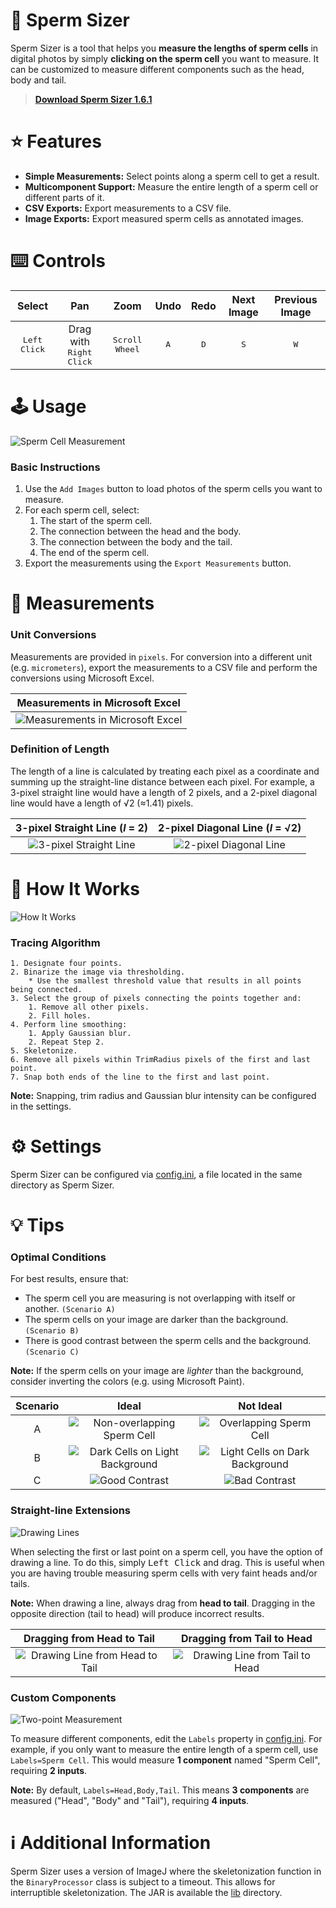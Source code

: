 # :straight_ruler: Sperm Sizer
Sperm Sizer is a tool that helps you **measure the lengths of sperm cells** in digital photos by simply **clicking on the sperm cell** you want to measure. It can be customized to measure different components such as the head, body and tail.

> [**Download Sperm Sizer 1.6.1**](https://github.com/wyrli/sperm-sizer/releases/tag/1.6.1)

# :star: Features
* **Simple Measurements:** Select points along a sperm cell to get a result.
* **Multicomponent Support:** Measure the entire length of a sperm cell or different parts of it.
* **CSV Exports:** Export measurements to a CSV file.
* **Image Exports:** Export measured sperm cells as annotated images.

# :keyboard: Controls
| Select | Pan | Zoom | Undo | Redo | Next Image | Previous Image |
| :--: | :--: | :--: | :--: | :--: | :--: | :--: |
| <kbd>Left Click</kbd> | Drag with <kbd>Right Click</kdb> | <kbd>Scroll Wheel</kdb> | <kbd>A</kdb> | <kbd>D</kdb> | <kbd>S</kdb> | <kbd>W</kdb> |

# :joystick: Usage
![Sperm Cell Measurement](https://i.imgur.com/QFV2mVL.gif)

### Basic Instructions
1. Use the `Add Images` button to load photos of the sperm cells you want to measure.
2. For each sperm cell, select:
    1. The start of the sperm cell.
    2. The connection between the head and the body.
    3. The connection between the body and the tail.
    4. The end of the sperm cell.
3. Export the measurements using the `Export Measurements` button.

# :microscope: Measurements
### Unit Conversions
Measurements are provided in `pixels`. For conversion into a different unit (e.g. `micrometers`), export the measurements to a CSV file and perform the conversions using Microsoft Excel.

| Measurements in Microsoft Excel |
| :--: |
| ![Measurements in Microsoft Excel](https://i.imgur.com/4TMBZbg.png) |

### Definition of Length
The length of a line is calculated by treating each pixel as a coordinate and summing up the straight-line distance between each pixel. For example, a 3-pixel straight line would have a length of 2 pixels, and a 2-pixel diagonal line would have a length of √2 (≈1.41) pixels.

| 3-pixel Straight Line (_l_ = 2)  | 2-pixel Diagonal Line (_l_ = √2) |
| :--: | :--: |
| ![3-pixel Straight Line](https://i.imgur.com/EmTdcVn.png) | ![2-pixel Diagonal Line](https://i.imgur.com/vqlfpL5.png) |

# :blue_book: How It Works
![How It Works](https://i.imgur.com/5GR4pPk.gif)

### Tracing Algorithm
```
1. Designate four points.
2. Binarize the image via thresholding.
    * Use the smallest threshold value that results in all points being connected.
3. Select the group of pixels connecting the points together and:
    1. Remove all other pixels.
    2. Fill holes.
4. Perform line smoothing:
    1. Apply Gaussian blur.
    2. Repeat Step 2.
5. Skeletonize.
6. Remove all pixels within TrimRadius pixels of the first and last point.
7. Snap both ends of the line to the first and last point.
```

**Note:** Snapping, trim radius and Gaussian blur intensity can be configured in the settings.

# :gear: Settings
Sperm Sizer can be configured via [config.ini](/src/com/wyrli/spermsizer/config/config.ini), a file located in the same directory as Sperm Sizer.

# :bulb: Tips
### Optimal Conditions
For best results, ensure that:
* The sperm cell you are measuring is not overlapping with itself or another. `(Scenario A)`
* The sperm cells on your image are darker than the background. `(Scenario B)`
* There is good contrast between the sperm cells and the background. `(Scenario C)`

**Note:** If the sperm cells on your image are _lighter_ than the background, consider inverting the colors (e.g. using Microsoft Paint).

| Scenario | Ideal | Not Ideal |
| :--: | :--: | :--: |
| A | ![Non-overlapping Sperm Cell](https://i.imgur.com/Sklcsqh.png) | ![Overlapping Sperm Cell](https://i.imgur.com/1ktBRy4.png) |
| B | ![Dark Cells on Light Background](https://i.imgur.com/0hjBMbi.png) | ![Light Cells on Dark Background](https://i.imgur.com/2FySoDG.png) |
| C | ![Good Contrast](https://i.imgur.com/gVPeu8G.png) | ![Bad Contrast](https://i.imgur.com/KzIQS52.png) |

### Straight-line Extensions
![Drawing Lines](https://i.imgur.com/IoFL4q9.gif)

When selecting the first or last point on a sperm cell, you have the option of drawing a line. To do this, simply <kbd>Left Click</kbd> and drag. This is useful when you are having trouble measuring sperm cells with very faint heads and/or tails.

**Note:** When drawing a line, always drag from **head to tail**. Dragging in the opposite direction (tail to head) will produce incorrect results.

| Dragging from Head to Tail | Dragging from Tail to Head |
| :--: | :--: |
| ![Drawing Line from Head to Tail](https://i.imgur.com/tLotMDT.gif) | ![Drawing Line from Tail to Head](https://i.imgur.com/iLUbaiw.gif) |

### Custom Components
![Two-point Measurement](https://i.imgur.com/JH69uz5.gif)

To measure different components, edit the `Labels` property in [config.ini](/src/com/wyrli/spermsizer/config/config.ini). For example, if you only want to measure the entire length of a sperm cell, use `Labels=Sperm Cell`. This would measure **1 component** named "Sperm Cell", requiring **2 inputs**.

**Note:** By default, `Labels=Head,Body,Tail`. This means **3 components** are measured ("Head", "Body" and "Tail"), requiring **4 inputs**.

# :information_source: Additional Information
Sperm Sizer uses a version of ImageJ where the skeletonization function in the `BinaryProcessor` class is subject to a timeout. This allows for interruptible skeletonization. The JAR is available the [lib](/lib/) directory.
